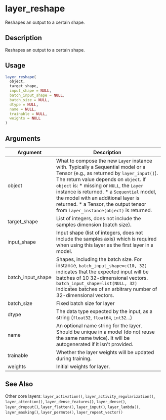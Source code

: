 # layer_reshape


Reshapes an output to a certain shape.




## Description

Reshapes an output to a certain shape.





## Usage
```r
layer_reshape(
  object,
  target_shape,
  input_shape = NULL,
  batch_input_shape = NULL,
  batch_size = NULL,
  dtype = NULL,
  name = NULL,
  trainable = NULL,
  weights = NULL
)
```




## Arguments


Argument      |Description
------------- |----------------
object | What to compose the new ``Layer`` instance with. Typically a Sequential model or a Tensor (e.g., as returned by ``layer_input()``). The return value depends on ``object``. If ``object`` is:   *  missing or `NULL`, the `Layer` instance is returned.  *  a `Sequential` model, the model with an additional layer is returned.  *  a Tensor, the output tensor from `layer_instance(object)` is returned.
target_shape | List of integers, does not include the samples dimension (batch size).
input_shape | Input shape (list of integers, does not include the samples axis) which is required when using this layer as the first layer in a model.
batch_input_shape | Shapes, including the batch size. For instance, ``batch_input_shape=c(10, 32)`` indicates that the expected input will be batches of 10 32-dimensional vectors. ``batch_input_shape=list(NULL, 32)`` indicates batches of an arbitrary number of 32-dimensional vectors.
batch_size | Fixed batch size for layer
dtype | The data type expected by the input, as a string (``float32``, ``float64``, ``int32``...)
name | An optional name string for the layer. Should be unique in a model (do not reuse the same name twice). It will be autogenerated if it isn't provided.
trainable | Whether the layer weights will be updated during training.
weights | Initial weights for layer.







## See Also

Other core layers: 
`layer_activation()`,
`layer_activity_regularization()`,
`layer_attention()`,
`layer_dense_features()`,
`layer_dense()`,
`layer_dropout()`,
`layer_flatten()`,
`layer_input()`,
`layer_lambda()`,
`layer_masking()`,
`layer_permute()`,
`layer_repeat_vector()`



